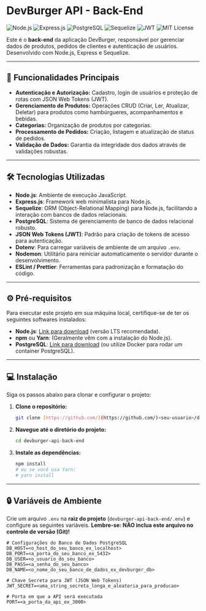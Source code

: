 # DevBurger API - Back-End

![Node.js](https://img.shields.io/badge/Node.js-339933?style=for-the-badge&logo=nodedotjs&logoColor=white)
![Express.js](https://img.shields.io/badge/Express.js-000000?style=for-the-badge&logo=express&logoColor=white)
![PostgreSQL](https://img.shields.io/badge/PostgreSQL-316192?style=for-the-badge&logo=postgresql&logoColor=white)
![Sequelize](https://img.shields.io/badge/Sequelize-52B0E7?style=for-the-badge&logo=sequelize&logoColor=white)
![JWT](https://img.shields.io/badge/JWT-000000?style=for-the-badge&logo=json-web-tokens&logoColor=white)
![MIT License](https://img.shields.io/badge/License-MIT-green.svg)

Este é o **back-end** da aplicação DevBurger, responsável por gerenciar dados de produtos, pedidos de clientes e autenticação de usuários. Desenvolvido com Node.js, Express e Sequelize.

---

## 🚀 Funcionalidades Principais

* **Autenticação e Autorização:** Cadastro, login de usuários e proteção de rotas com JSON Web Tokens (JWT).
* **Gerenciamento de Produtos:** Operações CRUD (Criar, Ler, Atualizar, Deletar) para produtos como hambúrgueres, acompanhamentos e bebidas.
* **Categorias:** Organização de produtos por categorias.
* **Processamento de Pedidos:** Criação, listagem e atualização de status de pedidos.
* **Validação de Dados:** Garantia da integridade dos dados através de validações robustas.

---

## 🛠 Tecnologias Utilizadas

* **Node.js**: Ambiente de execução JavaScript.
* **Express.js**: Framework web minimalista para Node.js.
* **Sequelize**: ORM (Object-Relational Mapping) para Node.js, facilitando a interação com bancos de dados relacionais.
* **PostgreSQL**: Sistema de gerenciamento de banco de dados relacional robusto.
* **JSON Web Tokens (JWT)**: Padrão para criação de tokens de acesso para autenticação.
* **Dotenv**: Para carregar variáveis de ambiente de um arquivo `.env`.
* **Nodemon**: Utilitário para reiniciar automaticamente o servidor durante o desenvolvimento.
* **ESLint / Prettier**: Ferramentas para padronização e formatação do código.

---

## ⚙️ Pré-requisitos

Para executar este projeto em sua máquina local, certifique-se de ter os seguintes softwares instalados:

* **Node.js**: [Link para download](https://nodejs.org/en/download/) (versão LTS recomendada).
* **npm** ou **Yarn**: (Geralmente vêm com a instalação do Node.js).
* **PostgreSQL**: [Link para download](https://www.postgresql.org/download/) (ou utilize Docker para rodar um container PostgreSQL).

---

## 💻 Instalação

Siga os passos abaixo para clonar e configurar o projeto:

1.  **Clone o repositório:**
    ```bash
    git clone [https://github.com/](https://github.com/)<seu-usuario>/devburger-api-back-end.git
    ```
2.  **Navegue até o diretório do projeto:**
    ```bash
    cd devburger-api-back-end
    ```
3.  **Instale as dependências:**
    ```bash
    npm install
    # ou se você usa Yarn:
    # yarn install
    ```

---

## 🔒 Variáveis de Ambiente

Crie um arquivo `.env` na **raiz do projeto** (`devburger-api-back-end/.env`) e configure as seguintes variáveis. **Lembre-se: NÃO inclua este arquivo no controle de versão (Git)!**

```dotenv
# Configurações do Banco de Dados PostgreSQL
DB_HOST=<o_host_do_seu_banco_ex_localhost>
DB_PORT=<a_porta_do_seu_banco_ex_5432>
DB_USER=<o_usuario_do_seu_banco>
DB_PASS=<a_senha_do_seu_banco>
DB_NAME=<o_nome_do_seu_banco_de_dados_ex_devburger_db>

# Chave Secreta para JWT (JSON Web Tokens)
JWT_SECRET=<uma_string_secreta_longa_e_aleatoria_para_producao>

# Porta em que a API será executada
PORT=<a_porta_da_api_ex_3000>



